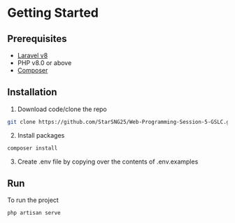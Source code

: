 # Getting Started

## Prerequisites

- [Laravel v8](https://laravel.com/docs/8.x)
- PHP v8.0 or above
- [Composer](https://getcomposer.org/download)

## Installation

1. Download code/clone the repo

 ```sh
 git clone https://github.com/StarSNG25/Web-Programming-Session-5-GSLC.git
 ```

2. Install packages

 ```sh
 composer install
 ```

3. Create .env file by copying over the contents of .env.examples

## Run

To run the project

```sh
php artisan serve
```
